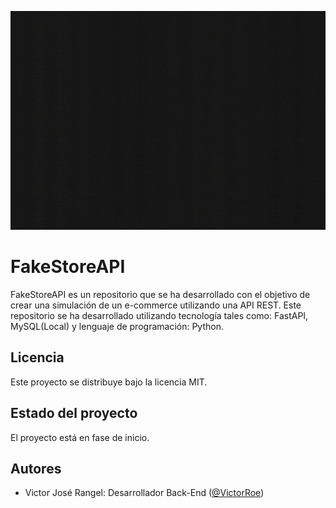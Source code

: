 <p align="center">
<img src="./hello_world.gif" alt="helloworld" width=800px height=350px>
</p>


# FakeStoreAPI
FakeStoreAPI es un repositorio que se ha desarrollado con el objetivo de crear una simulación de un e-commerce utilizando una API REST. Este repositorio se ha desarrollado utilizando tecnología tales como: FastAPI, MySQL(Local) y lenguaje de programación: Python.

## Licencia

Este proyecto se distribuye bajo la licencia MIT.

## Estado del proyecto

El proyecto está en fase de inicio.

## Autores

- Victor José Rangel: Desarrollador Back-End ([@VictorRoe](https://github.com/VictorRoe))
